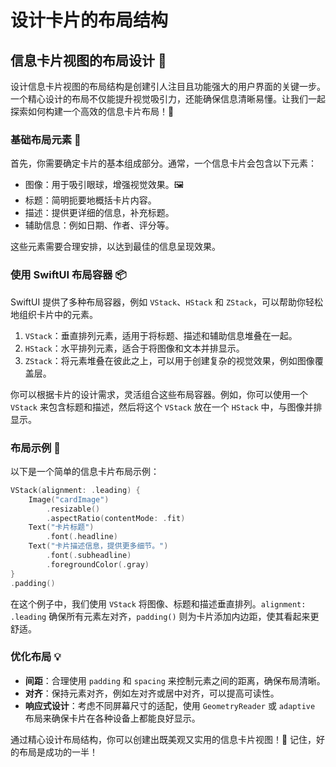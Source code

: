 ﻿# 设计卡片的布局结构

## 信息卡片视图的布局设计 🎨

设计信息卡片视图的布局结构是创建引人注目且功能强大的用户界面的关键一步。一个精心设计的布局不仅能提升视觉吸引力，还能确保信息清晰易懂。让我们一起探索如何构建一个高效的信息卡片布局！🚀

### 基础布局元素 🧱

首先，你需要确定卡片的基本组成部分。通常，一个信息卡片会包含以下元素：

*   图像：用于吸引眼球，增强视觉效果。🖼️
*   标题：简明扼要地概括卡片内容。
*   描述：提供更详细的信息，补充标题。
*   辅助信息：例如日期、作者、评分等。

这些元素需要合理安排，以达到最佳的信息呈现效果。

### 使用 SwiftUI 布局容器 📦

SwiftUI 提供了多种布局容器，例如 `VStack`、`HStack` 和 `ZStack`，可以帮助你轻松地组织卡片中的元素。

1.  `VStack`：垂直排列元素，适用于将标题、描述和辅助信息堆叠在一起。
2.  `HStack`：水平排列元素，适合于将图像和文本并排显示。
3.  `ZStack`：将元素堆叠在彼此之上，可以用于创建复杂的视觉效果，例如图像覆盖层。

你可以根据卡片的设计需求，灵活组合这些布局容器。例如，你可以使用一个 `VStack` 来包含标题和描述，然后将这个 `VStack` 放在一个 `HStack` 中，与图像并排显示。

### 布局示例 📝

以下是一个简单的信息卡片布局示例：

```swift
VStack(alignment: .leading) {
    Image("cardImage")
        .resizable()
        .aspectRatio(contentMode: .fit)
    Text("卡片标题")
        .font(.headline)
    Text("卡片描述信息，提供更多细节。")
        .font(.subheadline)
        .foregroundColor(.gray)
}
.padding()
```

在这个例子中，我们使用 `VStack` 将图像、标题和描述垂直排列。`alignment: .leading` 确保所有元素左对齐，`padding()` 则为卡片添加内边距，使其看起来更舒适。

### 优化布局 💡

*   **间距**：合理使用 `padding` 和 `spacing` 来控制元素之间的距离，确保布局清晰。
*   **对齐**：保持元素对齐，例如左对齐或居中对齐，可以提高可读性。
*   **响应式设计**：考虑不同屏幕尺寸的适配，使用 `GeometryReader` 或 `adaptive` 布局来确保卡片在各种设备上都能良好显示。

通过精心设计布局结构，你可以创建出既美观又实用的信息卡片视图！🎉 记住，好的布局是成功的一半！